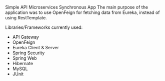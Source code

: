 Simple API Microservices Synchronous App
The main purpose of the application was to use OpenFeign for fetching data from Eureka, instead of using RestTemplate.

Libraries/Frameworks currently used:

- API Gateway
- OpenFeign
- Eureka Client & Server
- Spring Security
- Spring Web
- Hibernate
- MySQL
- JUnit
